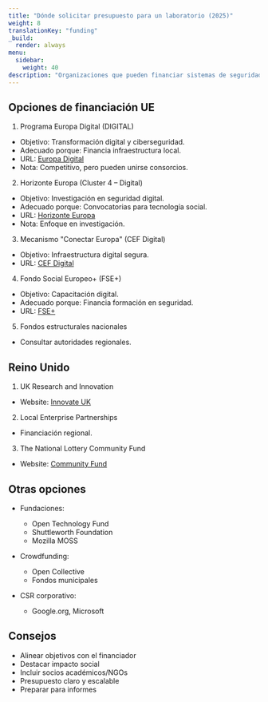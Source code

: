 ```yaml
---
title: "Dónde solicitar presupuesto para un laboratorio (2025)"
weight: 8
translationKey: "funding"
_build:
  render: always
menu:
  sidebar:
    weight: 40
description: "Organizaciones que pueden financiar sistemas de seguridad como este. Enfoque en ciberseguridad, resiliencia digital y proyectos sociales. Actualizado periódicamente."
---
```


## Opciones de financiación UE

1. Programa Europa Digital (DIGITAL)

* Objetivo: Transformación digital y ciberseguridad.
* Adecuado porque: Financia infraestructura local.
* URL: [Europa Digital](https://commission.europa.eu/funding-tenders/find-funding/eu-funding-programmes/digital-europe-programme_es)
* Nota: Competitivo, pero pueden unirse consorcios.

2. Horizonte Europa (Cluster 4 – Digital)

* Objetivo: Investigación en seguridad digital.
* Adecuado porque: Convocatorias para tecnología social.
* URL: [Horizonte Europa](https://eufundingoverview.be/funding/cef-connecting-europe-facility)
* Nota: Enfoque en investigación.

3. Mecanismo "Conectar Europa" (CEF Digital)

* Objetivo: Infraestructura digital segura.
* URL: [CEF Digital](https://commission.europa.eu/funding-tenders/find-funding/eu-funding-programmes/connecting-europe-facility_es)

4. Fondo Social Europeo+ (FSE+)

* Objetivo: Capacitación digital.
* Adecuado porque: Financia formación en seguridad.
* URL: [FSE+](https://commission.europa.eu/funding-tenders/find-funding/eu-funding-programmes/european-social-fund_es)

5. Fondos estructurales nacionales

* Consultar autoridades regionales.

## Reino Unido

1. UK Research and Innovation

* Website: [Innovate UK](https://www.ukri.org/councils/innovate-uk/)

2. Local Enterprise Partnerships

* Financiación regional.

3. The National Lottery Community Fund

* Website: [Community Fund](https://www.tnlcommunityfund.org.uk/)

## Otras opciones

* Fundaciones:
  * Open Technology Fund
  * Shuttleworth Foundation
  * Mozilla MOSS

* Crowdfunding:
  * Open Collective
  * Fondos municipales

* CSR corporativo:
  * Google.org, Microsoft

## Consejos

* Alinear objetivos con el financiador
* Destacar impacto social
* Incluir socios académicos/NGOs
* Presupuesto claro y escalable
* Preparar para informes
